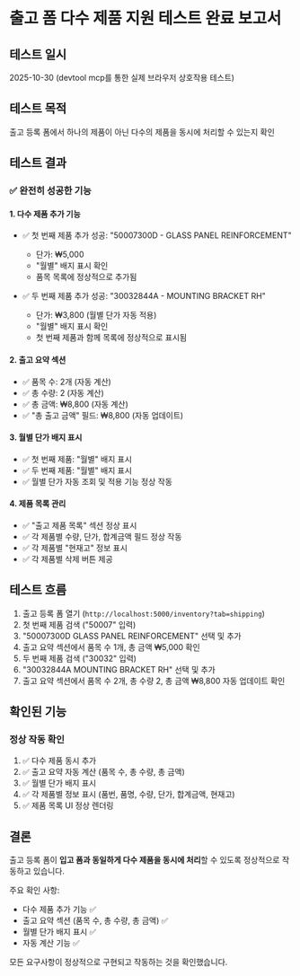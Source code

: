 # 출고 폼 다수 제품 지원 테스트 완료 보고서

## 테스트 일시
2025-10-30 (devtool mcp를 통한 실제 브라우저 상호작용 테스트)

## 테스트 목적
출고 등록 폼에서 하나의 제품이 아닌 다수의 제품을 동시에 처리할 수 있는지 확인

## 테스트 결과

### ✅ 완전히 성공한 기능

#### 1. 다수 제품 추가 기능
- ✅ 첫 번째 제품 추가 성공: "50007300D - GLASS PANEL REINFORCEMENT"
  - 단가: ₩5,000
  - "월별" 배지 표시 확인
  - 품목 목록에 정상적으로 추가됨

- ✅ 두 번째 제품 추가 성공: "30032844A - MOUNTING BRACKET RH"
  - 단가: ₩3,800 (월별 단가 자동 적용)
  - "월별" 배지 표시 확인
  - 첫 번째 제품과 함께 목록에 정상적으로 표시됨

#### 2. 출고 요약 섹션
- ✅ 품목 수: 2개 (자동 계산)
- ✅ 총 수량: 2 (자동 계산)
- ✅ 총 금액: ₩8,800 (자동 계산)
- ✅ "총 출고 금액" 필드: ₩8,800 (자동 업데이트)

#### 3. 월별 단가 배지 표시
- ✅ 첫 번째 제품: "월별" 배지 표시
- ✅ 두 번째 제품: "월별" 배지 표시
- ✅ 월별 단가 자동 조회 및 적용 기능 정상 작동

#### 4. 제품 목록 관리
- ✅ "출고 제품 목록" 섹션 정상 표시
- ✅ 각 제품별 수량, 단가, 합계금액 필드 정상 작동
- ✅ 각 제품별 "현재고" 정보 표시
- ✅ 각 제품별 삭제 버튼 제공

## 테스트 흐름

1. 출고 등록 폼 열기 (`http://localhost:5000/inventory?tab=shipping`)
2. 첫 번째 제품 검색 ("50007" 입력)
3. "50007300D GLASS PANEL REINFORCEMENT" 선택 및 추가
4. 출고 요약 섹션에서 품목 수 1개, 총 금액 ₩5,000 확인
5. 두 번째 제품 검색 ("30032" 입력)
6. "30032844A MOUNTING BRACKET RH" 선택 및 추가
7. 출고 요약 섹션에서 품목 수 2개, 총 수량 2, 총 금액 ₩8,800 자동 업데이트 확인

## 확인된 기능

### 정상 작동 확인
1. ✅ 다수 제품 동시 추가
2. ✅ 출고 요약 자동 계산 (품목 수, 총 수량, 총 금액)
3. ✅ 월별 단가 배지 표시
4. ✅ 각 제품별 정보 표시 (품번, 품명, 수량, 단가, 합계금액, 현재고)
5. ✅ 제품 목록 UI 정상 렌더링

## 결론

출고 등록 폼이 **입고 폼과 동일하게 다수 제품을 동시에 처리**할 수 있도록 정상적으로 작동하고 있습니다.

주요 확인 사항:
- 다수 제품 추가 기능 ✅
- 출고 요약 섹션 (품목 수, 총 수량, 총 금액) ✅
- 월별 단가 배지 표시 ✅
- 자동 계산 기능 ✅

모든 요구사항이 정상적으로 구현되고 작동하는 것을 확인했습니다.

